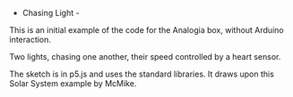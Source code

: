 - Chasing Light -

This is an initial example of the code for the Analogia box, without Arduino interaction.

Two lights, chasing one another, their speed controlled by a heart sensor. 

The sketch is in p5.js and uses the standard libraries. It draws upon this Solar System example by McMike.

